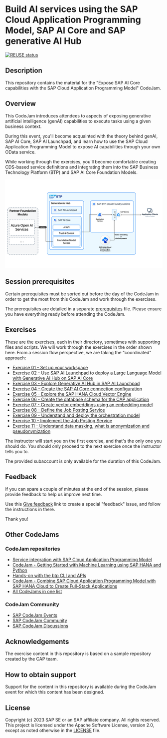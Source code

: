 # Build AI services using the SAP Cloud Application Programming Model, SAP AI Core and SAP generative AI Hub

[![REUSE status](https://api.reuse.software/badge/github.com/SAP-samples/codejam-cap-llm)](https://api.reuse.software/info/github.com/SAP-samples/codejam-cap-llm)

## Description

This repository contains the material for the "Expose SAP AI Core capabilities with the SAP Cloud Application Programming Model" CodeJam.

## Overview

This CodeJam introduces attendees to aspects of exposing generative artificial intelligence (genAI) capabilities to execute tasks using a given business context.

During this event, you'll become acquainted with the theory behind genAI, SAP AI Core, SAP AI Launchpad, and learn how to use the SAP Cloud Application Programming Model to expose AI capabilities through your own OData service.

While working through the exercises, you'll become comfortable creating CDS-based service definitions and integrating them into the SAP Business Technology Platform (BTP) and SAP AI Core Foundation Models.

![end2end-solution-diagram](/assets/architecture/End2End_Vector_Embedding_Solution_Diagram.png)

## Session prerequisites

Certain prerequisites must be sorted out before the day of the CodeJam in order to get the most from this CodeJam and work through the exercises.

The prerequisites are detailed in a separate [prerequisites](prerequisites.md) file. Please ensure you have everything ready before attending the CodeJam.

## Exercises

These are the exercises, each in their directory, sometimes with supporting files and scripts. We will work through the exercises in the order shown here. From a session flow perspective, we are taking the "coordinated" approach:

- [Exercise 01 - Set up your workspace](./exercises/01-set-up-workspace/README.md)
- [Exercise 02 - Use SAP AI Launchpad to deploy a Large Language Model with Generative AI Hub on SAP AI Core](./exercises/02-deploy-llm-ailaunchpad/README.md)
- [Exercise 03 - Explore Generative AI Hub in SAP AI Launchpad](./exercises/03-explore-genai-hub/README.md)
- [Exercise 04 - Create the SAP AI Core connection configuration](./exercises/04-create-connection-configuration/README.md)
- [Exercise 05 - Explore the SAP HANA Cloud Vector Engine](./exercises/05-explore-sap-hana-cloud-vector-engine/README.md)
- [Exercise 06 - Create the database schema for the CAP application](./exercises/06-define-db-schema/README.md)
- [Exercise 07 - Create vector embeddings using an embedding model](./exercises/07-create-vector-embeddings/README.md)
- [Exercise 08 - Define the Job Posting Service](./exercises/08-define-job-posting-service/README.md)
- [Exercise 09 - Understand and deploy the orchestration model](./exercises/09-understand-and-deploy-orchestration-model/README.md)
- [Exercise 10 - Implement the Job Posting Service](./exercises/10-implement-job-posting-serivce/README.md)
- [Exercise 11 - Understand data masking, what is anonymization and pseudonymization](./exercises/11-data-masking-and-anonymization/README.md)

The instructor will start you on the first exercise, and that's the only one you should do. You should only proceed to the next exercise once the instructor tells you to.

The provided subaccount is only available for the duration of this CodeJam.

## Feedback

If you can spare a couple of minutes at the end of the session, please provide feedback to help us improve next time.

Use this [Give feedback](https://github.com/SAP-samples/codejam-cap-llm/issues/new?assignees=&labels=feedback&template=session-feedback-template.md&title=Session%20Feedback) link to create a special "feedback" issue, and follow the instructions in there.

Thank you!

## Other CodeJams

### CodeJam repositories

- [Service integration with SAP Cloud Application Programming Model](https://github.com/SAP-samples/cap-service-integration-codejam)
- [CodeJam - Getting Started with Machine Learning using SAP HANA and Python](https://github.com/SAP-samples/hana-ml-py-codejam)
- [Hands-on with the btp CLI and APIs](https://github.com/SAP-samples/cloud-btp-cli-api-codejam)
- [CodeJam - Combine SAP Cloud Application Programming Model with SAP HANA Cloud to Create Full-Stack Applications](https://github.com/SAP-samples/cap-hana-exercises-codejam)
- [All CodeJams in one list](https://github.com/orgs/SAP-samples/repositories?language=&q=Codejam&sort=&type=all)

### CodeJam Community

- [SAP CodeJam Events](https://community.sap.com/t5/sap-codejam/eb-p/codejam-events)
- [SAP CodeJam Community](https://community.sap.com/t5/sap-codejam/gh-p/code-jam)
- [SAP CodeJam Discussions](https://community.sap.com/t5/sap-codejam-discussions/bd-p/code-jamforum-board)

## Acknowledgements

The exercise content in this repository is based on a sample repository created by the CAP team.

## How to obtain support

Support for the content in this repository is available during the CodeJam event for which this content has been designed.

## License

Copyright (c) 2023 SAP SE or an SAP affiliate company. All rights reserved. This project is licensed under the Apache Software License, version 2.0, except as noted otherwise in the [LICENSE](LICENSE) file.
